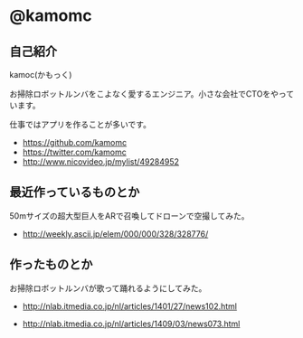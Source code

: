 # @kamomc

## 自己紹介

kamoc(かもっく)

お掃除ロボットルンバをこよなく愛するエンジニア。小さな会社でCTOをやっています。

仕事ではアプリを作ることが多いです。

- https://github.com/kamomc
- https://twitter.com/kamomc
- http://www.nicovideo.jp/mylist/49284952

## 最近作っているものとか

50mサイズの超大型巨人をARで召喚してドローンで空撮してみた。

- http://weekly.ascii.jp/elem/000/000/328/328776/


## 作ったものとか

お掃除ロボットルンバが歌って踊れるようにしてみた。

- http://nlab.itmedia.co.jp/nl/articles/1401/27/news102.html

- http://nlab.itmedia.co.jp/nl/articles/1409/03/news073.html

